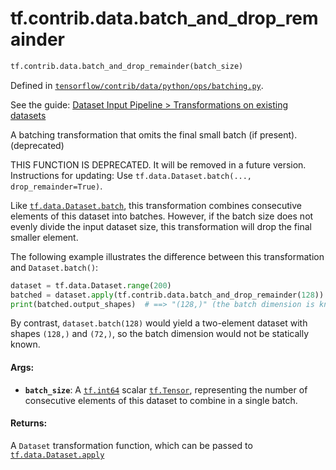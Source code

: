 <div itemscope itemtype="http://developers.google.com/ReferenceObject">
<meta itemprop="name" content="tf.contrib.data.batch_and_drop_remainder" />
</div>

# tf.contrib.data.batch_and_drop_remainder

``` python
tf.contrib.data.batch_and_drop_remainder(batch_size)
```



Defined in [`tensorflow/contrib/data/python/ops/batching.py`](https://www.tensorflow.org/code/tensorflow/contrib/data/python/ops/batching.py).

See the guide: [Dataset Input Pipeline > Transformations on existing datasets](../../../../../api_guides/python/input_dataset.md#Transformations_on_existing_datasets)

A batching transformation that omits the final small batch (if present). (deprecated)

THIS FUNCTION IS DEPRECATED. It will be removed in a future version.
Instructions for updating:
Use `tf.data.Dataset.batch(..., drop_remainder=True)`.

Like <a href="../../../tf/data/Dataset.md#batch"><code>tf.data.Dataset.batch</code></a>, this transformation combines
consecutive elements of this dataset into batches. However, if the batch
size does not evenly divide the input dataset size, this transformation will
drop the final smaller element.

The following example illustrates the difference between this
transformation and `Dataset.batch()`:

```python
dataset = tf.data.Dataset.range(200)
batched = dataset.apply(tf.contrib.data.batch_and_drop_remainder(128))
print(batched.output_shapes)  # ==> "(128,)" (the batch dimension is known)
```

By contrast, `dataset.batch(128)` would yield a two-element dataset with
shapes `(128,)` and `(72,)`, so the batch dimension would not be statically
known.

#### Args:

* <b>`batch_size`</b>: A <a href="../../../tf/int64.md"><code>tf.int64</code></a> scalar <a href="../../../tf/Tensor.md"><code>tf.Tensor</code></a>, representing the number of
      consecutive elements of this dataset to combine in a single batch.


#### Returns:

A `Dataset` transformation function, which can be passed to
<a href="../../../tf/data/Dataset.md#apply"><code>tf.data.Dataset.apply</code></a>